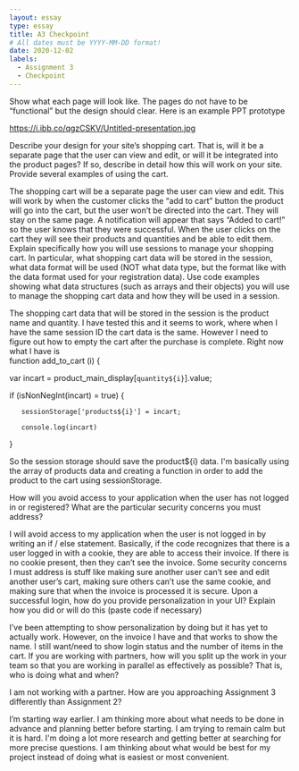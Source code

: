 ```yaml
---
layout: essay
type: essay
title: A3 Checkpoint
# All dates must be YYYY-MM-DD format!
date: 2020-12-02
labels:
  - Assignment 3
  - Checkpoint
--- 
```


Show what each page will look like. The pages do not have to be “functional” but the design should clear. Here is an example PPT prototype


https://i.ibb.co/qgzCSKV/Untitled-presentation.jpg

Describe your design for your site’s shopping cart. That is, will it be a separate page that the user can view and edit, or will it be integrated into the product pages? If so, describe in detail how this will work on your site. Provide several examples of using the cart.

The shopping cart will be a separate page the user can view and edit. This will work by when the customer clicks the “add to cart” button the product will go into the cart, but the user won’t be directed into the cart. They will stay on the same page. A notification will appear that says “Added to cart!” so the user knows that they were successful. When the user clicks on the cart they will see their products and quantities and be able to edit them. 
Explain specifically how you will use sessions to manage your shopping cart. In particular, what shopping cart data will be stored in the session, what data format will be used (NOT what data type, but the format like with the data format used for your registration data). Use code examples showing what data structures (such as arrays and their objects) you will use to manage the shopping cart data and how they will be used in a session.

The shopping cart data that will be stored in the session is the product name and quantity. I have tested this and it seems to work, where when I have the same session ID the cart data is the same. However I need to figure out how to empty the cart after the purchase is complete. Right now what I have is  
function add_to_cart (i) {

   var incart = product_main_display[`quantity${i}`].value; 

   if (isNonNegInt(incart) = true) { 

       sessionStorage['products${i}'] = incart;

       console.log(incart) 

   } 

So the session storage should save the product${i} data. I'm basically using the array of products data and creating a function in order to add the product to the cart using sessionStorage.

How will you avoid access to your application when the user has not logged in or registered? What are the particular security concerns you must address?

I will avoid access to my application when the user is not logged in by writing an if / else statement. Basically, if the code recognizes that there is a user logged in with a cookie, they are able to access their invoice. If there is no cookie present, then they can’t see the invoice. Some security concerns I must address is stuff like making sure another user can’t see and edit another user’s cart, making sure others can’t use the same cookie, and making sure that when the invoice is processed it is secure. 
Upon a successful login, how do you provide personalization in your UI? Explain how you did or will do this (paste code if necessary)

I’ve been attempting to show personalization by doing <script>document.write(`You have ${cartitems.length} items in your cart!`);</script> but it has yet to actually work. However, on the invoice I have <script> document.write(`Thank you for your order ${params.get('name')}!`); </script> and that works to show the name. I still want/need to show login status and the number of items in the cart.
If you are working with partners, how will you split up the work in your team so that you are working in parallel as effectively as possible? That is, who is doing what and when?

I am not working with a partner. 
How are you approaching Assignment 3 differently than Assignment 2?

I’m starting way earlier. I am thinking more about what needs to be done in advance and planning better before starting. I am trying to remain calm but it is hard. I'm doing a lot more research and getting better at searching for more precise questions. I am thinking about what would be best for my project instead of doing what is easiest or most convenient.
